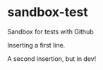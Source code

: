 # sandbox-test
Sandbox for tests with Github

Inserting a first line.

A second insertion, but in dev!

